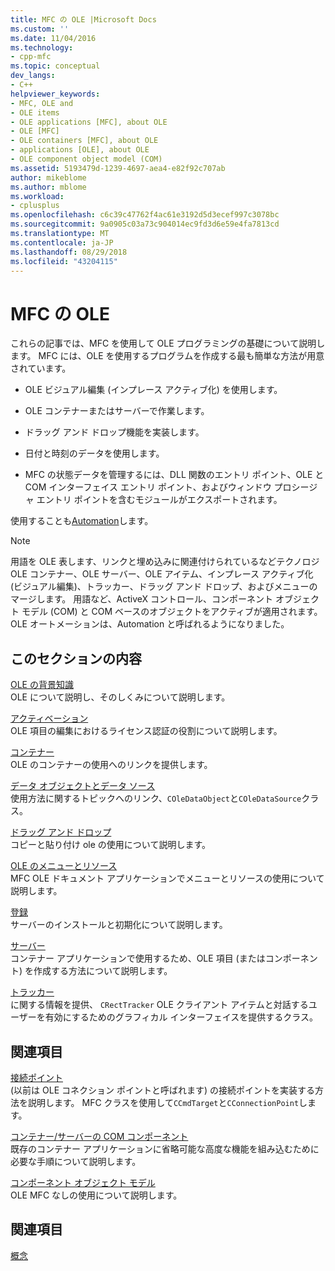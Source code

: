 ```yaml
---
title: MFC の OLE |Microsoft Docs
ms.custom: ''
ms.date: 11/04/2016
ms.technology:
- cpp-mfc
ms.topic: conceptual
dev_langs:
- C++
helpviewer_keywords:
- MFC, OLE and
- OLE items
- OLE applications [MFC], about OLE
- OLE [MFC]
- OLE containers [MFC], about OLE
- applications [OLE], about OLE
- OLE component object model (COM)
ms.assetid: 5193479d-1239-4697-aea4-e82f92c707ab
author: mikeblome
ms.author: mblome
ms.workload:
- cplusplus
ms.openlocfilehash: c6c39c47762f4ac61e3192d5d3ecef997c3078bc
ms.sourcegitcommit: 9a0905c03a73c904014ec9fd3d6e59e4fa7813cd
ms.translationtype: MT
ms.contentlocale: ja-JP
ms.lasthandoff: 08/29/2018
ms.locfileid: "43204115"
---
```

# <a name="ole-in-mfc"></a>MFC の OLE
これらの記事では、MFC を使用して OLE プログラミングの基礎について説明します。 MFC には、OLE を使用するプログラムを作成する最も簡単な方法が用意されています。  
  
-   OLE ビジュアル編集 (インプレース アクティブ化) を使用します。  
  
-   OLE コンテナーまたはサーバーで作業します。  
  
-   ドラッグ アンド ドロップ機能を実装します。  
  
-   日付と時刻のデータを使用します。  
  
-   MFC の状態データを管理するには、DLL 関数のエントリ ポイント、OLE と COM インターフェイス エントリ ポイント、およびウィンドウ プロシージャ エントリ ポイントを含むモジュールがエクスポートされます。  
  
 使用することも[Automation](../mfc/automation.md)します。  
  
> [!NOTE]
>  用語を OLE 表します、リンクと埋め込みに関連付けられているなどテクノロジ OLE コンテナー、OLE サーバー、OLE アイテム、インプレース アクティブ化 (ビジュアル編集)、トラッカー、ドラッグ アンド ドロップ、およびメニューのマージします。 用語など、ActiveX コントロール、コンポーネント オブジェクト モデル (COM) と COM ベースのオブジェクトをアクティブが適用されます。 OLE オートメーションは、Automation と呼ばれるようになりました。  
  
## <a name="in-this-section"></a>このセクションの内容  
 [OLE の背景知識](../mfc/ole-background.md)  
 OLE について説明し、そのしくみについて説明します。  
  
 [アクティベーション](../mfc/activation-cpp.md)  
 OLE 項目の編集におけるライセンス認証の役割について説明します。  
  
 [コンテナー](../mfc/containers.md)  
 OLE のコンテナーの使用へのリンクを提供します。  
  
 [データ オブジェクトとデータ ソース](../mfc/data-objects-and-data-sources-ole.md)  
 使用方法に関するトピックへのリンク、`COleDataObject`と`COleDataSource`クラス。  
  
 [ドラッグ アンド ドロップ](../mfc/drag-and-drop-ole.md)  
 コピーと貼り付け ole の使用について説明します。  
  
 [OLE のメニューとリソース](../mfc/menus-and-resources-ole.md)  
 MFC OLE ドキュメント アプリケーションでメニューとリソースの使用について説明します。  
  
 [登録](../mfc/registration.md)  
 サーバーのインストールと初期化について説明します。  
  
 [サーバー](../mfc/servers.md)  
 コンテナー アプリケーションで使用するため、OLE 項目 (またはコンポーネント) を作成する方法について説明します。  
  
 [トラッカー](../mfc/trackers.md)  
 に関する情報を提供、 `CRectTracker` OLE クライアント アイテムと対話するユーザーを有効にするためのグラフィカル インターフェイスを提供するクラス。  
  
## <a name="related-sections"></a>関連項目  
 [接続ポイント](../mfc/connection-points.md)  
 (以前は OLE コネクション ポイントと呼ばれます) の接続ポイントを実装する方法を説明します。 MFC クラスを使用して`CCmdTarget`と`CConnectionPoint`します。  
  
 [コンテナー/サーバーの COM コンポーネント](../mfc/containers-advanced-features.md)  
 既存のコンテナー アプリケーションに省略可能な高度な機能を組み込むために必要な手順について説明します。  
  
 [コンポーネント オブジェクト モデル](/windows/desktop/com/the-component-object-model)  
 OLE MFC なしの使用について説明します。  
  
## <a name="see-also"></a>関連項目  
 [概念](../mfc/mfc-concepts.md)

